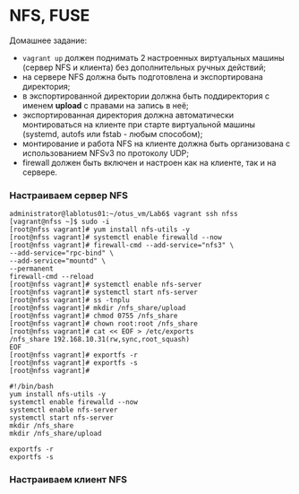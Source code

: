 #  NFS, FUSE
Домашнее задание:
- `vagrant up` должен поднимать 2 настроенных виртуальных машины (сервер NFS и клиента) без дополнительных ручных действий; 
- на сервере NFS должна быть подготовлена и экспортирована директория; 
- в экспортированной директории должна быть поддиректория с именем __upload__ с правами на запись в неё; 
- экспортированная директория должна автоматически монтироваться на клиенте при старте виртуальной машины (systemd, autofs или fstab -  любым способом); 
- монтирование и работа NFS на клиенте должна быть организована с использованием NFSv3 по протоколу UDP; 
- firewall должен быть включен и настроен как на клиенте, так и на сервере. 

### Настраиваем сервер NFS






```
administrator@lablotus01:~/otus_vm/Lab6$ vagrant ssh nfss
[vagrant@nfss ~]$ sudo -i
[root@nfss vagrant]# yum install nfs-utils -y
[root@nfss vagrant]# systemctl enable firewalld --now
[root@nfss vagrant]# firewall-cmd --add-service="nfs3" \
--add-service="rpc-bind" \
--add-service="mountd" \
--permanent 
firewall-cmd --reload
[root@nfss vagrant]# systemctl enable nfs-server
[root@nfss vagrant]# systemctl start nfs-server
[root@nfss vagrant]# ss -tnplu 
[root@nfss vagrant]# mkdir /nfs_share/upload
[root@nfss vagrant]# chmod 0755 /nfs_share
[root@nfss vagrant]# chown root:root /nfs_share
[root@nfss vagrant]# cat << EOF > /etc/exports 
/nfs_share 192.168.10.31(rw,sync,root_squash) 
EOF
[root@nfss vagrant]# exportfs -r 
[root@nfss vagrant]# exportfs -s
[root@nfss vagrant]# 

```

```shell
#!/bin/bash
yum install nfs-utils -y
systemctl enable firewalld --now
systemctl enable nfs-server
systemctl start nfs-server
mkdir /nfs_share
mkdir /nfs_share/upload

exportfs -r 
exportfs -s

```

### Настраиваем клиент NFS